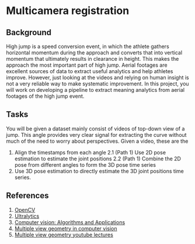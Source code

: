 # Multicamera registration

## Background

High jump is a speed conversion event, in which the athlete gathers horizontal momentum during the approach and converts that into vertical momentum that ultimately results in clearance in height.
This makes the approach the most important part of high jump.
Aerial footages are excellent sources of data to extract useful analytics and help athletes improve.
However, just looking at the videos and relying on human insight is not a very reliable way to make systematic improvement.
In this project, you will work on developing a pipeline to extract meaning analytics from aerial footages of the high jump event.

## Tasks

You will be given a dataset mainly consist of videos of top-down view of a jump.
This angle provides very clear signal for extracting the curve without much of the need to worry about perspectives.
Given a video, these are the

1. Align the timestamps from each angle
2.1 (Path 1) Use 2D pose estimation to estimate the joint positions
2.2 (Path 1) Combine the 2D pose from different angles to form the 3D pose time series
3. Use 3D pose estimation to directly estimate the 3D joint positions time series.

## References

1. [OpenCV](https://opencv.org/)
2. [Ultralytics](https://www.ultralytics.com/)
3. [Computer vision: Algorithms and Applications](https://szeliski.org/Book/)
4. [Multiple view geometry in computer vision](https://www.r-5.org/files/books/computers/algo-list/image-processing/vision/Richard_Hartley_Andrew_Zisserman-Multiple_View_Geometry_in_Computer_Vision-EN.pdf)
5. [Multiple view geometry youtube lectures](https://www.youtube.com/playlist?list=PLTBdjV_4f-EJn6udZ34tht9EVIW7lbeo4)